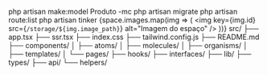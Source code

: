 php artisan make:model Produto -mc
php artisan migrate
php artisan route:list
php artisan tinker
{space.images.map(img => (
  <img key={img.id} src={`/storage/${img.image_path}`} alt="Imagem do espaço" />
))}
src/
  ├── app.tsx
  ├── ssr.tsx
  ├── index.css
  ├── tailwind.config.js
  ├── README.md
  ├── components/
  │   ├── atoms/
  │   ├── molecules/
  │   ├── organisms/
  │   ├── templates/
  │   └── pages/
  ├── hooks/
  ├── interfaces/
  ├── lib/
  ├── types/
  ├── api/
  └── helpers/

